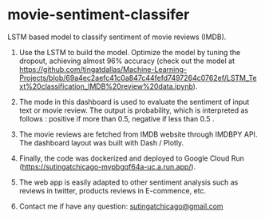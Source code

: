 # movie-sentiment-classifer
LSTM based model to classify sentiment of movie reviews (IMDB).

1. Use the LSTM to build the model. Optimize the model by tuning the dropout, achieving almost 96% accuracy (check out the model at https://github.com/tingatdallas/Machine-Learning-Projects/blob/69a4ec2aefc41c0a847c44fefd7497264c0762ef/LSTM_Text%20classification_IMDB%20review%20data.ipynb).

2. The mode in this dashboard is used to evaluate the sentiment of input text or movie review. The output is probability, which is interpreted as follows :
   positive if more than 0.5, negative if less than 0.5 .

3. The movie reviews are fetched from IMDB website through IMDBPY API. The dashboard layout was built with Dash / Plotly.

4. Finally, the code was dockerized and deployed to Google Cloud Run (https://sutingatchicago-mypbgqf64a-uc.a.run.app/).

5. The web app is easily adapted to other sentiment analysis such as reviews in twitter, products reviews in E-commence, etc.

6. Contact me if have any question: sutingatchicago@gmail.com


